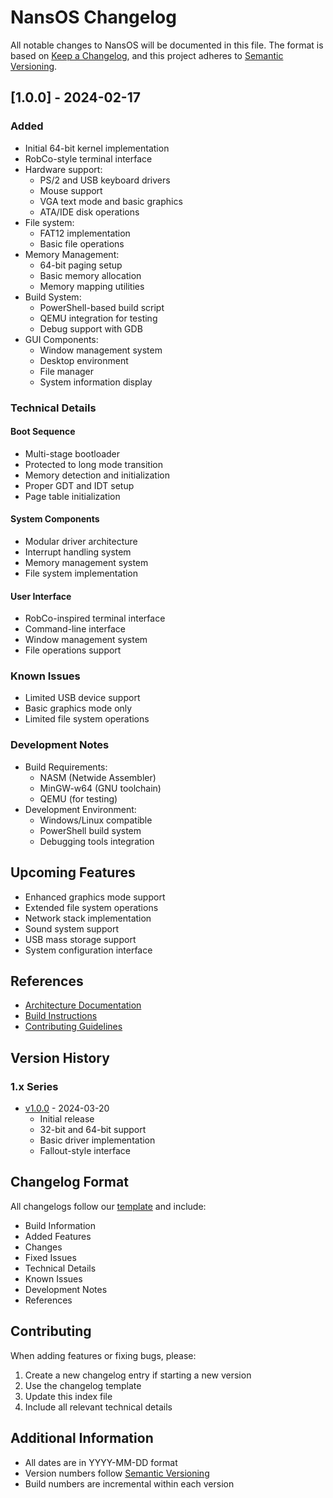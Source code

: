 # NansOS Changelog

All notable changes to NansOS will be documented in this file.
The format is based on [Keep a Changelog](https://keepachangelog.com/en/1.0.0/),
and this project adheres to [Semantic Versioning](https://semver.org/spec/v2.0.0.html).

## [1.0.0] - 2024-02-17

### Added
- Initial 64-bit kernel implementation
- RobCo-style terminal interface
- Hardware support:
  - PS/2 and USB keyboard drivers
  - Mouse support
  - VGA text mode and basic graphics
  - ATA/IDE disk operations
- File system:
  - FAT12 implementation
  - Basic file operations
- Memory Management:
  - 64-bit paging setup
  - Basic memory allocation
  - Memory mapping utilities
- Build System:
  - PowerShell-based build script
  - QEMU integration for testing
  - Debug support with GDB
- GUI Components:
  - Window management system
  - Desktop environment
  - File manager
  - System information display

### Technical Details
#### Boot Sequence
- Multi-stage bootloader
- Protected to long mode transition
- Memory detection and initialization
- Proper GDT and IDT setup
- Page table initialization

#### System Components
- Modular driver architecture
- Interrupt handling system
- Memory management system
- File system implementation

#### User Interface
- RobCo-inspired terminal interface
- Command-line interface
- Window management system
- File operations support

### Known Issues
- Limited USB device support
- Basic graphics mode only
- Limited file system operations

### Development Notes
- Build Requirements:
  - NASM (Netwide Assembler)
  - MinGW-w64 (GNU toolchain)
  - QEMU (for testing)
- Development Environment:
  - Windows/Linux compatible
  - PowerShell build system
  - Debugging tools integration

## Upcoming Features
- Enhanced graphics mode support
- Extended file system operations
- Network stack implementation
- Sound system support
- USB mass storage support
- System configuration interface

## References
- [Architecture Documentation](docs/architecture.md)
- [Build Instructions](docs/building.md)
- [Contributing Guidelines](CONTRIBUTING.md)

## Version History
### 1.x Series
- [v1.0.0](changelog/v1.0.0-CHANGELOG.md) - 2024-03-20
  - Initial release
  - 32-bit and 64-bit support
  - Basic driver implementation
  - Fallout-style interface

## Changelog Format
All changelogs follow our [template](changelog/CHANGELOG_TEMPLATE.md) and include:
- Build Information
- Added Features
- Changes
- Fixed Issues
- Technical Details
- Known Issues
- Development Notes
- References

## Contributing
When adding features or fixing bugs, please:
1. Create a new changelog entry if starting a new version
2. Use the changelog template
3. Update this index file
4. Include all relevant technical details

## Additional Information
- All dates are in YYYY-MM-DD format
- Version numbers follow [Semantic Versioning](https://semver.org/)
- Build numbers are incremental within each version 